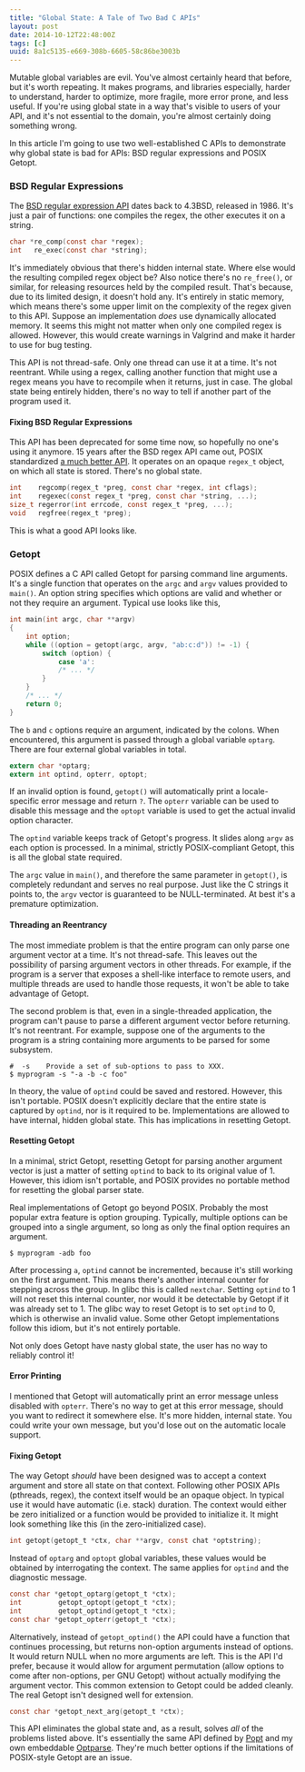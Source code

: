 ```yaml
---
title: "Global State: A Tale of Two Bad C APIs"
layout: post
date: 2014-10-12T22:48:00Z
tags: [c]
uuid: 8a1c5135-e669-308b-6605-58c86be3003b
---
```


Mutable global variables are evil. You've almost certainly heard that
before, but it's worth repeating. It makes programs, and libraries
especially, harder to understand, harder to optimize, more fragile,
more error prone, and less useful. If you're using global state in a
way that's visible to users of your API, and it's not essential to the
domain, you're almost certainly doing something wrong.

In this article I'm going to use two well-established C APIs to
demonstrate why global state is bad for APIs: BSD regular expressions
and POSIX Getopt.

### BSD Regular Expressions

The [BSD regular expression API][bsdre] dates back to 4.3BSD, released
in 1986. It's just a pair of functions: one compiles the regex, the
other executes it on a string.

~~~c
char *re_comp(const char *regex);
int   re_exec(const char *string);
~~~

It's immediately obvious that there's hidden internal state. Where
else would the resulting compiled regex object be? Also notice there's
no `re_free()`, or similar, for releasing resources held by the
compiled result. That's because, due to its limited design, it doesn't
hold any. It's entirely in static memory, which means there's some
upper limit on the complexity of the regex given to this API. Suppose
an implementation *does* use dynamically allocated memory. It seems
this might not matter when only one compiled regex is allowed.
However, this would create warnings in Valgrind and make it harder to
use for bug testing.

This API is not thread-safe. Only one thread can use it at a time.
It's not reentrant. While using a regex, calling another function that
might use a regex means you have to recompile when it returns, just in
case. The global state being entirely hidden, there's no way to tell
if another part of the program used it.


#### Fixing BSD Regular Expressions

This API has been deprecated for some time now, so hopefully no one's
using it anymore. 15 years after the BSD regex API came out, POSIX
standardized [a much better API][posixre]. It operates on an opaque
`regex_t` object, on which all state is stored. There's no global
state.

~~~c
int    regcomp(regex_t *preg, const char *regex, int cflags);
int    regexec(const regex_t *preg, const char *string, ...);
size_t regerror(int errcode, const regex_t *preg, ...);
void   regfree(regex_t *preg);
~~~

This is what a good API looks like.

### Getopt

POSIX defines a C API called Getopt for parsing command line
arguments. It's a single function that operates on the `argc` and
`argv` values provided to `main()`. An option string specifies which
options are valid and whether or not they require an argument. Typical
use looks like this,

~~~c
int main(int argc, char **argv)
{
    int option;
    while ((option = getopt(argc, argv, "ab:c:d")) != -1) {
        switch (option) {
            case 'a':
            /* ... */
        }
    }
    /* ... */
    return 0;
}
~~~

The `b` and `c` options require an argument, indicated by the colons.
When encountered, this argument is passed through a global variable
`optarg`. There are four external global variables in total.

~~~c
extern char *optarg;
extern int optind, opterr, optopt;
~~~

If an invalid option is found, `getopt()` will automatically print a
locale-specific error message and return `?`. The `opterr` variable
can be used to disable this message and the `optopt` variable is used
to get the actual invalid option character.

The `optind` variable keeps track of Getopt's progress. It slides
along `argv` as each option is processed. In a minimal, strictly
POSIX-compliant Getopt, this is all the global state required.

The `argc` value in `main()`, and therefore the same parameter in
`getopt()`, is completely redundant and serves no real purpose. Just
like the C strings it points to, the `argv` vector is guaranteed to be
NULL-terminated. At best it's a premature optimization.

#### Threading an Reentrancy

The most immediate problem is that the entire program can only parse
one argument vector at a time. It's not thread-safe. This leaves out
the possibility of parsing argument vectors in other threads. For
example, if the program is a server that exposes a shell-like
interface to remote users, and multiple threads are used to handle
those requests, it won't be able to take advantage of Getopt.

The second problem is that, even in a single-threaded application, the
program can't pause to parse a different argument vector before
returning. It's not reentrant. For example, suppose one of the
arguments to the program is a string containing more arguments to be
parsed for some subsystem.

    #  -s    Provide a set of sub-options to pass to XXX.
    $ myprogram -s "-a -b -c foo"

In theory, the value of `optind` could be saved and restored. However,
this isn't portable. POSIX doesn't explicitly declare that the entire
state is captured by `optind`, nor is it required to be.
Implementations are allowed to have internal, hidden global state.
This has implications in resetting Getopt.

#### Resetting Getopt

In a minimal, strict Getopt, resetting Getopt for parsing another
argument vector is just a matter of setting `optind` to back to its
original value of 1. However, this idiom isn't portable, and POSIX
provides no portable method for resetting the global parser state.

Real implementations of Getopt go beyond POSIX. Probably the most
popular extra feature is option grouping. Typically, multiple options
can be grouped into a single argument, so long as only the final
option requires an argument.

    $ myprogram -adb foo

After processing `a`, `optind` cannot be incremented, because it's
still working on the first argument. This means there's another
internal counter for stepping across the group. In glibc this is
called `nextchar`. Setting `optind` to 1 will not reset this internal
counter, nor would it be detectable by Getopt if it was already set
to 1. The glibc way to reset Getopt is to set `optind` to 0, which is
otherwise an invalid value. Some other Getopt implementations follow
this idiom, but it's not entirely portable.

Not only does Getopt have nasty global state, the user has no way to
reliably control it!

#### Error Printing

I mentioned that Getopt will automatically print an error message
unless disabled with `opterr`. There's no way to get at this error
message, should you want to redirect it somewhere else. It's more
hidden, internal state. You could write your own message, but you'd
lose out on the automatic locale support.

#### Fixing Getopt

The way Getopt *should* have been designed was to accept a context
argument and store all state on that context. Following other POSIX
APIs (pthreads, regex), the context itself would be an opaque object.
In typical use it would have automatic (i.e. stack) duration. The
context would either be zero initialized or a function would be
provided to initialize it. It might look something like this (in the
zero-initialized case).

~~~c
int getopt(getopt_t *ctx, char **argv, const chat *optstring);
~~~

Instead of `optarg` and `optopt` global variables, these values would
be obtained by interrogating the context. The same applies for
`optind` and the diagnostic message.

~~~c
const char *getopt_optarg(getopt_t *ctx);
int         getopt_optopt(getopt_t *ctx);
int         getopt_optind(getopt_t *ctx);
const char *getopt_opterr(getopt_t *ctx);
~~~

Alternatively, instead of `getopt_optind()` the API could have a
function that continues processing, but returns non-option arguments
instead of options. It would return NULL when no more arguments are
left. This is the API I'd prefer, because it would allow for argument
permutation (allow options to come after non-options, per GNU Getopt)
without actually modifying the argument vector. This common extension
to Getopt could be added cleanly. The real Getopt isn't designed well
for extension.

~~~c
const char *getopt_next_arg(getopt_t *ctx);
~~~

This API eliminates the global state and, as a result, solves *all* of
the problems listed above. It's essentially the same API defined by
[Popt][popt] and my own embeddable [Optparse][optparse]. They're much
better options if the limitations of POSIX-style Getopt are an issue.


[optparse]: https://github.com/skeeto/optparse
[popt]: http://linux.die.net/man/3/popt
[bsdre]: http://man7.org/linux/man-pages/man3/re_comp.3.html
[posixre]: http://man7.org/linux/man-pages/man3/regcomp.3.html
